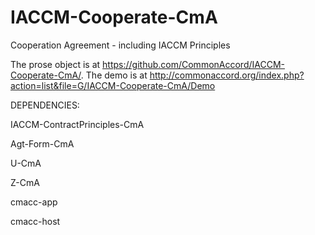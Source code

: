 # IACCM-Cooperate-CmA

Cooperation Agreement - including IACCM Principles

The prose object is at <a href="https://github.com/CommonAccord/IACCM-Cooperate-CmA">https://github.com/CommonAccord/IACCM-Cooperate-CmA/</a>.  The demo is at <a href="http://commonaccord.org/index.php?action=list&file=G/IACCM-Cooperate-CmA/Demo/">http://commonaccord.org/index.php?action=list&file=G/IACCM-Cooperate-CmA/Demo</a>

DEPENDENCIES:

IACCM-ContractPrinciples-CmA

Agt-Form-CmA

U-CmA

Z-CmA

cmacc-app

cmacc-host